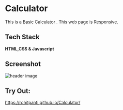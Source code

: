 
# Calculator
This is a Basic Calculator .
This web page is Responsive.


## Tech Stack

**HTML,CSS & Javascript** 



## Screenshot



![header image](https://raw.github.com/Rohitpanti/Calculator/master/View.png)



## Try Out:

https://rohitpanti.github.io/Calculator/